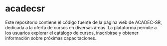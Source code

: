 # acadecsr
Este repositorio contiene el código fuente de la página web de ACADEC-SR, dedicada a la oferta de cursos en diversas áreas. La plataforma permite a los usuarios explorar el catálogo de cursos, inscribirse y obtener información sobre próximas capacitaciones.
